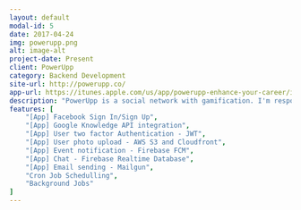 ```yaml
---
layout: default
modal-id: 5
date: 2017-04-24
img: powerupp.png
alt: image-alt
project-date: Present
client: PowerUpp
category: Backend Development
site-url: http://powerupp.co/
app-url: https://itunes.apple.com/us/app/powerupp-enhance-your-career/id1088871746
description: "PowerUpp is a social network with gamification. I'm responsible for all backend development. API is built in Node.js (Koa framework) and PostgreSQL (Bookshelf ORM)."
features: [
    "[App] Facebook Sign In/Sign Up", 
    "[App] Google Knowledge API integration",
    "[App] User two factor Authentication - JWT",
    "[App] User photo upload - AWS S3 and Cloudfront",
    "[App] Event notification - Firebase FCM",
    "[App] Chat - Firebase Realtime Database",
    "[App] Email sending - Mailgun",
    "Cron Job Schedulling",
    "Background Jobs"
]
---
```

